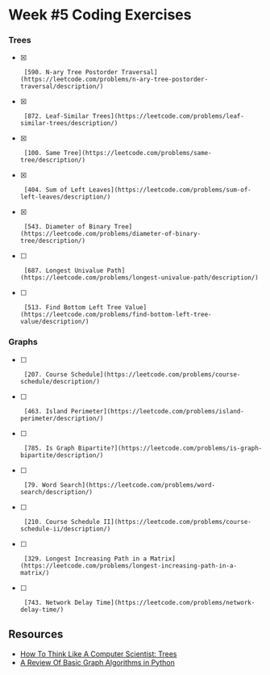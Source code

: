# Week #5 Coding Exercises


### Trees
- [x]      [590. N-ary Tree Postorder Traversal](https://leetcode.com/problems/n-ary-tree-postorder-traversal/description/)
- [x]      [872. Leaf-Similar Trees](https://leetcode.com/problems/leaf-similar-trees/description/)
- [x]      [100. Same Tree](https://leetcode.com/problems/same-tree/description/)
- [x]      [404. Sum of Left Leaves](https://leetcode.com/problems/sum-of-left-leaves/description/)
- [x]      [543. Diameter of Binary Tree](https://leetcode.com/problems/diameter-of-binary-tree/description/)
- [ ]      [687. Longest Univalue Path](https://leetcode.com/problems/longest-univalue-path/description/)
- [ ]      [513. Find Bottom Left Tree Value](https://leetcode.com/problems/find-bottom-left-tree-value/description/)


### Graphs
- [ ]      [207. Course Schedule](https://leetcode.com/problems/course-schedule/description/)        
- [ ]      [463. Island Perimeter](https://leetcode.com/problems/island-perimeter/description/)        
- [ ]      [785. Is Graph Bipartite?](https://leetcode.com/problems/is-graph-bipartite/description/)        
- [ ]      [79. Word Search](https://leetcode.com/problems/word-search/description/)
- [ ]      [210. Course Schedule II](https://leetcode.com/problems/course-schedule-ii/description/)
- [ ]      [329. Longest Increasing Path in a Matrix](https://leetcode.com/problems/longest-increasing-path-in-a-matrix/)
- [ ]      [743. Network Delay Time](https://leetcode.com/problems/network-delay-time/)        



##  Resources

*   [How To Think Like A Computer Scientist: Trees](http://www.openbookproject.net/thinkcs/python/english2e/ch21.html)
*   [A Review Of Basic Graph Algorithms in Python](https://sahandsaba.com/review-of-basic-algorithms-and-data-structures-in-python-graph-algorithms.html)